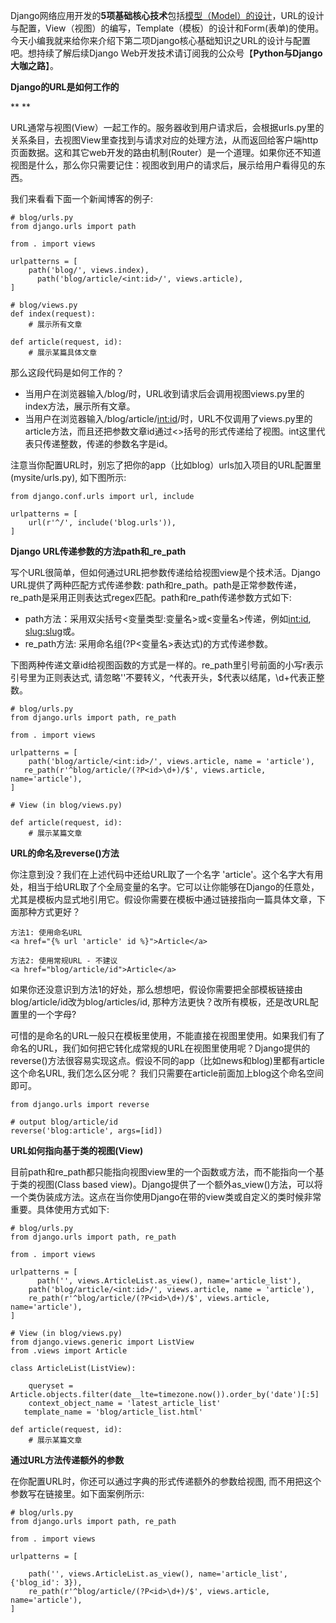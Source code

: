 Django网络应用开发的**5项基础核心技术**包括[模型（Model）的设计](http://mp.weixin.qq.com/s?__biz=MjM5OTMyODA4Nw==&mid=2247483679&idx=2&sn=9e3db4167e408a2a0c3a1037c4f7266a&chksm=a73c6127904be831aee7abe13980fbea5e2d611ceb48e346dc0fc083c0a8725b52ebb3b8106f&scene=21#wechat_redirect)，URL的设计与配置，View（视图）的编写，Template（模板）的设计和Form(表单)的使用。今天小编我就来给你来介绍下第二项Django核心基础知识之URL的设计与配置吧。想持续了解后续Django Web开发技术请订阅我的公众号【**Python与Django大咖之路**】。



**Django的URL是如何工作的**

**
**

URL通常与视图(View）一起工作的。服务器收到用户请求后，会根据urls.py里的关系条目，去视图View里查找到与请求对应的处理方法，从而返回给客户端http页面数据。这和其它web开发的路由机制(Router）是一个道理。如果你还不知道视图是什么，那么你只需要记住：视图收到用户的请求后，展示给用户看得见的东西。



我们来看看下面一个新闻博客的例子:



```
# blog/urls.py
from django.urls import path

from . import views

urlpatterns = [
    path('blog/', views.index),
      path('blog/article/<int:id>/', views.article),
]

# blog/views.py
def index(request):
    # 展示所有文章
    
def article(request, id):
    # 展示某篇具体文章
```



那么这段代码是如何工作的？

- 当用户在浏览器输入/blog/时，URL收到请求后会调用视图views.py里的index方法，展示所有文章。
- 当用户在浏览器输入/blog/article/<int:id>/时，URL不仅调用了views.py里的article方法，而且还把参数文章id通过<>括号的形式传递给了视图。int这里代表只传递整数，传递的参数名字是id。



注意当你配置URL时，别忘了把你的app（比如blog）urls加入项目的URL配置里(mysite/urls.py), 如下图所示:



```
from django.conf.urls import url, include

urlpatterns = [
    url(r'^/', include('blog.urls')),
] 
```



**Django URL传递参数的方法path和_re_path**



写个URL很简单，但如何通过URL把参数传递给给视图view是个技术活。Django URL提供了两种匹配方式传递参数: path和re_path。path是正常参数传递，re_path是采用正则表达式regex匹配。path和re_path传递参数方式如下:



- path方法：采用双尖括号<变量类型:变量名>或<变量名>传递，例如<int:id>, <slug:slug>或<username>。
- re_path方法: 采用命名组(?P<变量名>表达式)的方式传递参数。



下图两种传递文章id给视图函数的方式是一样的。re_path里引号前面的小写r表示引号里为正则表达式, 请忽略'\'不要转义，^代表开头，$代表以结尾，\d+代表正整数。

```
# blog/urls.py
from django.urls import path, re_path

from . import views

urlpatterns = [
    path('blog/article/<int:id>/', views.article, name = 'article'),
   re_path(r'^blog/article/(?P<id>\d+)/$', views.article, name='article'),
]

# View (in blog/views.py)

def article(request, id):
    # 展示某篇文章
```



**URL的命名及reverse()方法**



你注意到没？我们在上述代码中还给URL取了一个名字 'article'。这个名字大有用处，相当于给URL取了个全局变量的名字。它可以让你能够在Django的任意处，尤其是模板内显式地引用它。假设你需要在模板中通过链接指向一篇具体文章，下面那种方式更好？

```
方法1: 使用命名URL
<a href="{% url 'article' id %}">Article</a>

方法2: 使用常规URL - 不建议
<a href="blog/article/id">Article</a>
```



如果你还没意识到方法1的好处，那么想想吧，假设你需要把全部模板链接由blog/article/id改为blog/articles/id, 那种方法更快？改所有模板，还是改URL配置里的一个字母?



可惜的是命名的URL一般只在模板里使用，不能直接在视图里使用。如果我们有了命名的URL，我们如何把它转化成常规的URL在视图里使用呢？Django提供的reverse()方法很容易实现这点。假设不同的app（比如news和blog)里都有article这个命名URL, 我们怎么区分呢？ 我们只需要在article前面加上blog这个命名空间即可。



```
from django.urls import reverse

# output blog/article/id
reverse('blog:article', args=[id])
```



**URL如何指向基于类的视图(View)**



目前path和re_path都只能指向视图view里的一个函数或方法，而不能指向一个基于类的视图(Class based view)。Django提供了一个额外as_view()方法，可以将一个类伪装成方法。这点在当你使用Django在带的view类或自定义的类时候非常重要。具体使用方式如下:



```
# blog/urls.py
from django.urls import path, re_path

from . import views

urlpatterns = [
      path('', views.ArticleList.as_view(), name='article_list'),
    path('blog/article/<int:id>/', views.article, name = 'article'),
    re_path(r'^blog/article/(?P<id>\d+)/$', views.article, name='article'),
]

# View (in blog/views.py)
from django.views.generic import ListView
from .views import Article

class ArticleList(ListView):

    queryset = Article.objects.filter(date__lte=timezone.now()).order_by('date')[:5]
    context_object_name = 'latest_article_list'
   template_name = 'blog/article_list.html'

def article(request, id):
    # 展示某篇文章
```



**通过URL方法传递额外的参数**



在你配置URL时，你还可以通过字典的形式传递额外的参数给视图, 而不用把这个参数写在链接里。如下面案例所示:



```
# blog/urls.py
from django.urls import path, re_path

from . import views

urlpatterns = [

    path('', views.ArticleList.as_view(), name='article_list', {'blog_id': 3}),
    re_path(r'^blog/article/(?P<id>\d+)/$', views.article, name='article'),
]
```